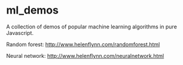 # ml_demos
A collection of demos of popular machine learning algorithms in pure Javascript.

Random forest: http://www.helenflynn.com/randomforest.html

Neural network: http://www.helenflynn.com/neuralnetwork.html

